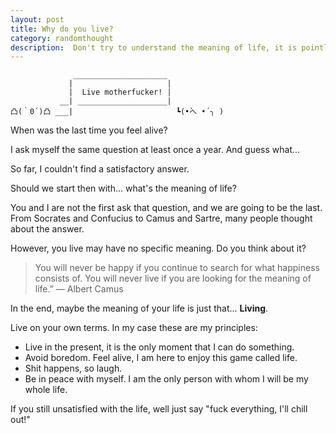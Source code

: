 ```yaml
---
layout: post
title: Why do you live?
category: randomthought
description:  Don't try to understand the meaning of life, it is pointless.  There wasn't a specific reason behind our birth, we are just here.  
---
```


```
              _____________________
             |                     |
             |  Live motherfucker! |
           __| ____________________|  
凸(｀0´)凸 ___|                       ┗(•̀へ •́ ╮ )

``` 

When was the last time you feel alive?

I ask myself the same question at least once a year. And guess what... 

So far, I couldn't find a satisfactory answer.

Should we start then with... what's the meaning of life?

You and I are not the first ask that question, and we are going to be the last. 
From Socrates and Confucius to  Camus and Sartre, many people thought about the answer.

However, you live may have no specific meaning. Do you think about it? 

> You will never be happy if you continue to search for what happiness consists of. You will never live if you are looking for the meaning of life.” ― Albert Camus

In the end, maybe the meaning of your life is just that... **Living**.

Live on your own terms. In my case these are my principles:

* Live in the present, it is the only moment that I can do something. 
* Avoid boredom. Feel alive, I am here to enjoy this game called life.
* Shit happens, so laugh.
* Be in peace with myself. I am the only person with whom I will be my whole life.

If you still unsatisfied with the life, well just say "fuck everything, I'll chill out!"


